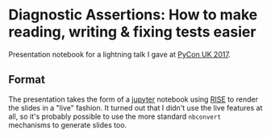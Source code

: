# Diagnostic Assertions: How to make reading, writing & fixing tests easier

Presentation notebook for a lightning talk I gave at [PyCon UK 2017](http://2017.pyconuk.org/).

## Format

The presentation takes the form of a [jupyter](https://jupyter.org/) notebook
using [RISE](https://damianavila.github.io/RISE/) to render the slides in a
"live" fashion. It turned out that I didn't use the live features at all, so
it's probably possible to use the more standard `nbconvert` mechanisms to
generate slides too.
